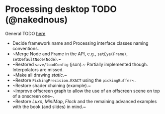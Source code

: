 # Processing desktop TODO (@nakednous)

General TODO [here](https://github.com/VisualComputing/proscene.js/blob/master/TODO.md)

* Decide framework name and Processing interface classes naming conventions.
* ~Merge Node and Frame in the API, e.g., `setEye(Frame)`, `setDefaultNode(Node)`.~
* ~Restored `save/loadConfig` (json).~ Partially implemented though. Interpolators are missed.
* ~Make all drawing _static_.~
* ~Restore `PickingPrecision.EXACT` using the `pickingBuffer`~.
* ~Restore shader chaining (example).~
* ~Improve offscreen graph to allow the use of an offscreen scene on top of a onscreen one~.
* ~Restore *Luxo*, *MiniMap*, *Flock* and the remaining advanced examples with the book (and slides) in mind.~
